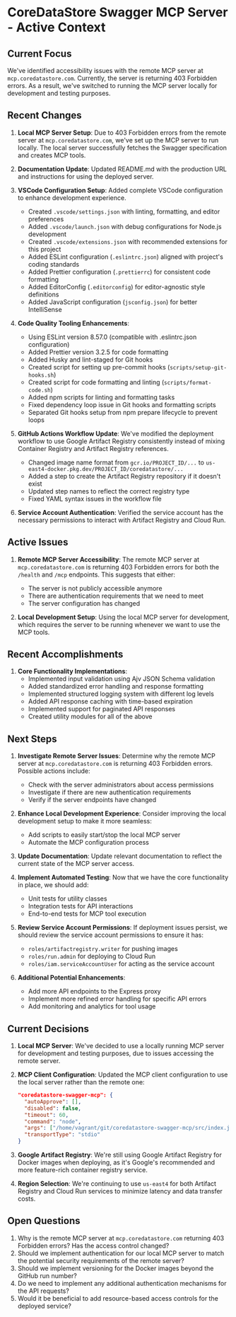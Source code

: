 # CoreDataStore Swagger MCP Server - Active Context

## Current Focus
We've identified accessibility issues with the remote MCP server at `mcp.coredatastore.com`. Currently, the server is returning 403 Forbidden errors. As a result, we've switched to running the MCP server locally for development and testing purposes.

## Recent Changes
1. **Local MCP Server Setup**: Due to 403 Forbidden errors from the remote server at `mcp.coredatastore.com`, we've set up the MCP server to run locally. The local server successfully fetches the Swagger specification and creates MCP tools.

2. **Documentation Update**: Updated README.md with the production URL and instructions for using the deployed server.

3. **VSCode Configuration Setup**: Added complete VSCode configuration to enhance development experience.
   - Created `.vscode/settings.json` with linting, formatting, and editor preferences
   - Added `.vscode/launch.json` with debug configurations for Node.js development
   - Created `.vscode/extensions.json` with recommended extensions for this project
   - Added ESLint configuration (`.eslintrc.json`) aligned with project's coding standards
   - Added Prettier configuration (`.prettierrc`) for consistent code formatting
   - Added EditorConfig (`.editorconfig`) for editor-agnostic style definitions
   - Added JavaScript configuration (`jsconfig.json`) for better IntelliSense

2. **Code Quality Tooling Enhancements**:
   - Using ESLint version 8.57.0 (compatible with .eslintrc.json configuration)
   - Added Prettier version 3.2.5 for code formatting
   - Added Husky and lint-staged for Git hooks
   - Created script for setting up pre-commit hooks (`scripts/setup-git-hooks.sh`)
   - Created script for code formatting and linting (`scripts/format-code.sh`)
   - Added npm scripts for linting and formatting tasks
   - Fixed dependency loop issue in Git hooks and formatting scripts
   - Separated Git hooks setup from npm prepare lifecycle to prevent loops

2. **GitHub Actions Workflow Update**: We've modified the deployment workflow to use Google Artifact Registry consistently instead of mixing Container Registry and Artifact Registry references.
   - Changed image name format from `gcr.io/PROJECT_ID/...` to `us-east4-docker.pkg.dev/PROJECT_ID/coredatastore/...`
   - Added a step to create the Artifact Registry repository if it doesn't exist
   - Updated step names to reflect the correct registry type
   - Fixed YAML syntax issues in the workflow file

3. **Service Account Authentication**: Verified the service account has the necessary permissions to interact with Artifact Registry and Cloud Run.

## Active Issues
1. **Remote MCP Server Accessibility**: The remote MCP server at `mcp.coredatastore.com` is returning 403 Forbidden errors for both the `/health` and `/mcp` endpoints. This suggests that either:
   - The server is not publicly accessible anymore
   - There are authentication requirements that we need to meet
   - The server configuration has changed

2. **Local Development Setup**: Using the local MCP server for development, which requires the server to be running whenever we want to use the MCP tools.

## Recent Accomplishments

1. **Core Functionality Implementations**:
   - Implemented input validation using Ajv JSON Schema validation
   - Added standardized error handling and response formatting
   - Implemented structured logging system with different log levels
   - Added API response caching with time-based expiration
   - Implemented support for paginated API responses
   - Created utility modules for all of the above

## Next Steps
1. **Investigate Remote Server Issues**: Determine why the remote MCP server at `mcp.coredatastore.com` is returning 403 Forbidden errors. Possible actions include:
   - Check with the server administrators about access permissions
   - Investigate if there are new authentication requirements
   - Verify if the server endpoints have changed

2. **Enhance Local Development Experience**: Consider improving the local development setup to make it more seamless:
   - Add scripts to easily start/stop the local MCP server
   - Automate the MCP configuration process

3. **Update Documentation**: Update relevant documentation to reflect the current state of the MCP server access.

4. **Implement Automated Testing**: Now that we have the core functionality in place, we should add:
   - Unit tests for utility classes
   - Integration tests for API interactions
   - End-to-end tests for MCP tool execution

5. **Review Service Account Permissions**: If deployment issues persist, we should review the service account permissions to ensure it has:
   - `roles/artifactregistry.writer` for pushing images
   - `roles/run.admin` for deploying to Cloud Run
   - `roles/iam.serviceAccountUser` for acting as the service account

6. **Additional Potential Enhancements**:
   - Add more API endpoints to the Express proxy
   - Implement more refined error handling for specific API errors
   - Add monitoring and analytics for tool usage

## Current Decisions
1. **Local MCP Server**: We've decided to use a locally running MCP server for development and testing purposes, due to issues accessing the remote server.

2. **MCP Client Configuration**: Updated the MCP client configuration to use the local server rather than the remote one:
   ```json
   "coredatastore-swagger-mcp": {
     "autoApprove": [],
     "disabled": false,
     "timeout": 60,
     "command": "node",
     "args": ["/home/vagrant/git/coredatastore-swagger-mcp/src/index.js"],
     "transportType": "stdio"
   }
   ```

3. **Google Artifact Registry**: We're still using Google Artifact Registry for Docker images when deploying, as it's Google's recommended and more feature-rich container registry service.

4. **Region Selection**: We're continuing to use `us-east4` for both Artifact Registry and Cloud Run services to minimize latency and data transfer costs.

## Open Questions
1. Why is the remote MCP server at `mcp.coredatastore.com` returning 403 Forbidden errors? Has the access control changed?
2. Should we implement authentication for our local MCP server to match the potential security requirements of the remote server?
3. Should we implement versioning for the Docker images beyond the GitHub run number?
4. Do we need to implement any additional authentication mechanisms for the API requests?
5. Would it be beneficial to add resource-based access controls for the deployed service?
